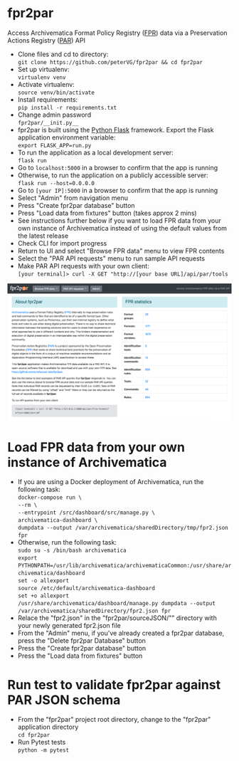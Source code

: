 # fpr2par
Access Archivematica Format Policy Registry ([FPR](https://www.archivematica.org/en/docs/archivematica-1.11/user-manual/preservation/preservation-planning/)) data via a Preservation Actions Registry ([PAR](https://openpreservation.org/events/collaborative-preservation-with-par/)) API

* Clone files and cd to directory:  
  `git clone https://github.com/peterVG/fpr2par && cd fpr2par`  
* Set up virtualenv:  
  `virtualenv venv`  
* Activate virtualenv:  
  `source venv/bin/activate`  
* Install requirements:  
  `pip install -r requirements.txt`
* Change admin password  
  `fpr2par/__init.py__`      
* fpr2par is built using the [Python Flask](https://www.fullstackpython.com/flask.html) framework. Export the Flask application environment variable:  
  `export FLASK_APP=run.py`
* To run the application as a local development server:  
  `flask run`  
* Go to `localhost:5000` in a browser to confirm that the app is running
* Otherwise, to run the application on a publicly accessible server:  
  `flask run --host=0.0.0.0`
* Go to `[your IP]:5000` in a browser to confirm that the app is running
* Select "Admin" from navigation menu
* Press "Create fpr2par database" button
* Press "Load data from fixtures" button (takes approx 2 mins)
* See instructions further below if you want to load FPR data from your own instance of Archivematica instead of using the default values from the latest release
* Check CLI for import progress
* Return to UI and select "Browse FPR data" menu to view FPR contents
* Select the "PAR API requests" menu to run sample API requests
* Make PAR API requests with your own client:  
  `[your terminal]> curl -X GET "http://[your base URL]/api/par/tools`

![screencap](fpr2par-demo.png)


# Load FPR data from your own instance of Archivematica
* If you are using a Docker deployment of Archivematica, run the following task:  
  `docker-compose run \`  
    `--rm \`  
    `--entrypoint /src/dashboard/src/manage.py \`  
        `archivematica-dashboard \`  
            `dumpdata --output /var/archivematica/sharedDirectory/tmp/fpr2.json fpr`
* Otherwise, run the following task:  
  `sudo su -s /bin/bash archivematica`  
  `export PYTHONPATH=/usr/lib/archivematica/archivematicaCommon:/usr/share/archivematica/dashboard`  
  `set -o allexport`  
  `source /etc/default/archivematica-dashboard`  
  `set +o allexport`  
  `/usr/share/archivematica/dashboard/manage.py dumpdata --output /var/archivematica/sharedDirectory/fpr2.json fpr`
* Relace the "fpr2.json" in the "fpr2par/sourceJSON/"" directory with your newly generated fpr2.json file
* From the "Admin" menu, if you've already created a fpr2par database, press the "Delete fpr2par Database" button
* Press the "Create fpr2par database" button
* Press the "Load data from fixtures" button

# Run test to validate fpr2par against PAR JSON schema
* From the "fpr2par" project root directory, change to the "fpr2par" application directory  
  `cd fpr2par`  
* Run Pytest tests  
  `python -m pytest`
